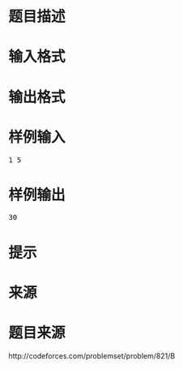 

# 题目描述



# 输入格式


<div class="ptx" lang="zh-CN">

# 输出格式


<div class="ptx" lang="zh-CN">

# 样例输入


<pre class="sio">1 5 
</pre>

# 样例输出


<pre class="sio">30
</pre>

# 提示



# 来源



# 题目来源


<p>
http://codeforces.com/problemset/problem/821/B
</p>

